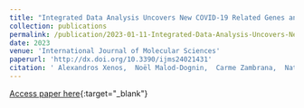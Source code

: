 ```yaml
---
title: "Integrated Data Analysis Uncovers New COVID-19 Related Genes and Potential Drug Re-Purposing Candidates"
collection: publications
permalink: /publication/2023-01-11-Integrated-Data-Analysis-Uncovers-New-COVID-19-Related-Genes-and-Potential-Drug-Re-Purposing-Candidates
date: 2023
venue: 'International Journal of Molecular Sciences'
paperurl: 'http://dx.doi.org/10.3390/ijms24021431'
citation: ' Alexandros Xenos,  Noël Malod-Dognin,  Carme Zambrana,  Nataša Pržulj, &quot;Integrated Data Analysis Uncovers New COVID-19 Related Genes and Potential Drug Re-Purposing Candidates.&quot; International Journal of Molecular Sciences, 2023-01-11.'
---
```

[Access paper here](http://dx.doi.org/10.3390/ijms24021431){:target="_blank"}
